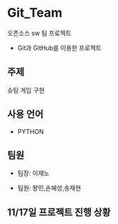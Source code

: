 # Git_Team
오픈소스 sw 팀 프로젝트
  * Git과 GitHub를 이용한 프로젝트

## 주제

슈팅 게임 구현

## 사용 언어

* PYTHON



## 팀원

* 팀장: 이재노

* 팀원: 왕민,손혜성,송재현

## 11/17일 프로젝트 진행 상황
